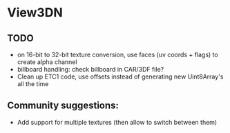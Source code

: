 # View3DN

## TODO

* on 16-bit to 32-bit texture conversion, use faces (uv coords + flags) to create alpha channel
* billboard handling: check billboard in CAR/3DF file?
* Clean up ETC1 code, use offsets instead of generating new Uint8Array's all the time

## Community suggestions:

* Add support for multiple textures (then allow to switch between them)
